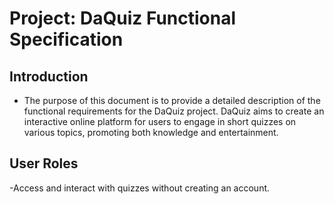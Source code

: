 # Project: DaQuiz Functional Specification
## Introduction
- The purpose of this document is to provide a detailed description of the functional requirements for the DaQuiz project.
  DaQuiz aims to create an interactive online platform for users to engage in short quizzes on various topics, promoting both knowledge and 
  entertainment.

## User Roles
-Access and interact with quizzes without creating an account.





